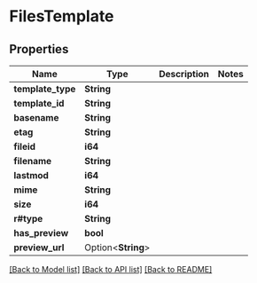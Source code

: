 # FilesTemplate

## Properties

Name | Type | Description | Notes
------------ | ------------- | ------------- | -------------
**template_type** | **String** |  | 
**template_id** | **String** |  | 
**basename** | **String** |  | 
**etag** | **String** |  | 
**fileid** | **i64** |  | 
**filename** | **String** |  | 
**lastmod** | **i64** |  | 
**mime** | **String** |  | 
**size** | **i64** |  | 
**r#type** | **String** |  | 
**has_preview** | **bool** |  | 
**preview_url** | Option<**String**> |  | 

[[Back to Model list]](../README.md#documentation-for-models) [[Back to API list]](../README.md#documentation-for-api-endpoints) [[Back to README]](../README.md)


